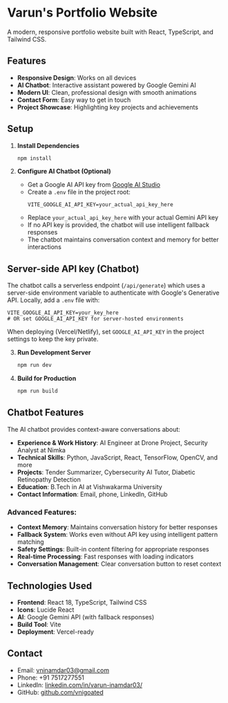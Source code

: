 # Varun's Portfolio Website

A modern, responsive portfolio website built with React, TypeScript, and Tailwind CSS.

## Features

- **Responsive Design**: Works on all devices
- **AI Chatbot**: Interactive assistant powered by Google Gemini AI
- **Modern UI**: Clean, professional design with smooth animations
- **Contact Form**: Easy way to get in touch
- **Project Showcase**: Highlighting key projects and achievements

## Setup

1. **Install Dependencies**
   ```bash
   npm install
   ```

2. **Configure AI Chatbot (Optional)**
   - Get a Google AI API key from [Google AI Studio](https://makersuite.google.com/app/apikey)
   - Create a `.env` file in the project root:
     ```
     VITE_GOOGLE_AI_API_KEY=your_actual_api_key_here
     ```
   - Replace `your_actual_api_key_here` with your actual Gemini API key
   - If no API key is provided, the chatbot will use intelligent fallback responses
   - The chatbot maintains conversation context and memory for better interactions

## Server-side API key (Chatbot)

The chatbot calls a serverless endpoint (`/api/generate`) which uses a server-side environment variable to authenticate with Google's Generative API. Locally, add a `.env` file with:

```
VITE_GOOGLE_AI_API_KEY=your_key_here
# OR set GOOGLE_AI_API_KEY for server-hosted environments
```

When deploying (Vercel/Netlify), set `GOOGLE_AI_API_KEY` in the project settings to keep the key private.

3. **Run Development Server**
   ```bash
   npm run dev
   ```

4. **Build for Production**
   ```bash
   npm run build
   ```

## Chatbot Features

The AI chatbot provides context-aware conversations about:
- **Experience & Work History**: AI Engineer at Drone Project, Security Analyst at Nimka
- **Technical Skills**: Python, JavaScript, React, TensorFlow, OpenCV, and more
- **Projects**: Tender Summarizer, Cybersecurity AI Tutor, Diabetic Retinopathy Detection
- **Education**: B.Tech in AI at Vishwakarma University
- **Contact Information**: Email, phone, LinkedIn, GitHub

### Advanced Features:
- **Context Memory**: Maintains conversation history for better responses
- **Fallback System**: Works even without API key using intelligent pattern matching
- **Safety Settings**: Built-in content filtering for appropriate responses
- **Real-time Processing**: Fast responses with loading indicators
- **Conversation Management**: Clear conversation button to reset context

## Technologies Used

- **Frontend**: React 18, TypeScript, Tailwind CSS
- **Icons**: Lucide React
- **AI**: Google Gemini API (with fallback responses)
- **Build Tool**: Vite
- **Deployment**: Vercel-ready

## Contact

- Email: vninamdar03@gmail.com
- Phone: +91 7517277551
- LinkedIn: [linkedin.com/in/varun-inamdar03/](https://linkedin.com/in/varun-inamdar03/)
- GitHub: [github.com/vnigoated](https://github.com/vnigoated)
